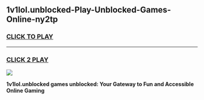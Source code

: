 
## 1v1lol.unblocked-Play-Unblocked-Games-Online-ny2tp
<h3>
<a href="https://premium76.site?title=1v1lol.unblocked&ref=25A">CLICK TO PLAY</a></h3>
<hr>

<h3>
<a href="https://premium76.site?title=1v1lol.unblocked&ref=25A">CLICK 2 PLAY</a>
  
</h3>

<a href="https://premium76.site?title=1v1lol.unblocked&ref=25A"><img src="https://clearcache.store/games.png"></a>


**1v1lol.unblocked games unblocked: Your Gateway to Fun and Accessible Online Gaming**
